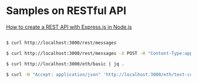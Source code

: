 Samples on RESTful API
=====

[How to create a REST API with Express.js in Node.js](https://www.robinwieruch.de/node-express-server-rest-api)

~~~~bash

$ curl http://localhost:3000/rest/messages

$ curl http://localhost:3000/rest/messages -X POST -H "Content-Type:application/json" -d '{"text": "Hello, World!"}' 

$ curl http://localhost:3000/eth/basic | jq .

$ curl -H "Accept: application/json" 'http://localhost:3000/eth/test-contract/sum?a=10&b=20' | jq .

~~~~